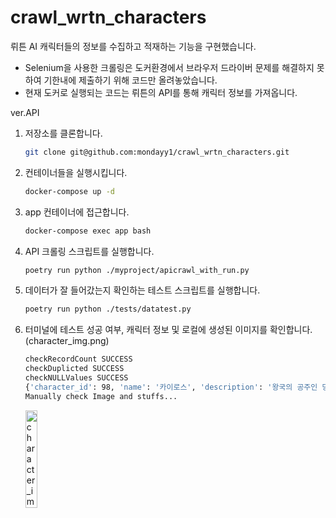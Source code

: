 # crawl_wrtn_characters

뤼튼 AI 캐릭터들의 정보를 수집하고 적재하는 기능을 구현했습니다.

- Selenium을 사용한 크롤링은 도커환경에서 브라우저 드라이버 문제를 해결하지 못하여 기한내에 제출하기 위해 코드만 올려놓았습니다.
- 현재 도커로 실행되는 코드는 뤼튼의 API를 통해 캐릭터 정보를 가져옵니다.



ver.API 
1. 저장소를 클론합니다.
    ```bash
    git clone git@github.com:mondayy1/crawl_wrtn_characters.git
    ```
2. 컨테이너들을 실행시킵니다.
    ```bash
    docker-compose up -d
    ```
3. app 컨테이너에 접근합니다.
    ```bash
    docker-compose exec app bash
    ```
4. API 크롤링 스크립트를 실행합니다.
    ```bash
    poetry run python ./myproject/apicrawl_with_run.py
    ```
5. 데이터가 잘 들어갔는지 확인하는 테스트 스크립트를 실행합니다.
    ```bash
    poetry run python ./tests/datatest.py
    ```
6. 터미널에 테스트 성공 여부, 캐릭터 정보 및 로컬에 생성된 이미지를 확인합니다. (character_img.png)
    ```bash
    checkRecordCount SUCCESS
    checkDuplicted SUCCESS
    checkNULLValues SUCCESS
    {'character_id': 98, 'name': '카이로스', 'description': '왕국의 공주인 당신을 납치해 감옥에 가둔 존재입니다. 마왕이지만 여성에게 서툴러 감정표현이 적습니다. ', 'initialMessage': "*카이로스는 무표정한 얼굴로 감옥에 갇힌 당신을 바라봤다.* \n*매번 감옥에 찾아와 아무말 없이 당신을 바라보기만 했다.*\n'생각보다...마음에 드는군.'\n*그는 마음속으로 생각하며 당신을 어떻게 대할지 고민했다.*\n\n", 'creator': '팬넬', 'created_at': datetime.datetime(2024, 11, 2, 15, 51, 54)}
    Manually check Image and stuffs...
    ```
    <img src="https://github.com/user-attachments/assets/22035aee-5ea1-4328-bdaf-287e3b933202" alt="character_img" width="20%">
